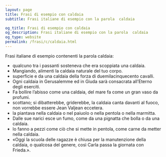 ```yaml
---
layout: page
title: Frasi di esempio con caldaia 
subtitle: Frasi italiane di esempio con la parola  caldaia

og_title: Frasi di esempio con caldaia 
og_description: Frasi italiane di esempio con la parola  caldaia
og_type: website
permalink: /frasi/c/caldaia.html
---
```


Frasi italiane di esempio contenenti la parola caldaia:


- qualcuno tra i passanti sosteneva che era scoppiata una caldaia.
- Mangiando, alimenti la caldaia naturale del tuo corpo.
- superficie e da una caldaia della forza di duemilacinquecento cavalli.
- Ogni caldaia in Gerusalemme ed in Giuda sarà consacrata all’Eterno degli eserciti.
- Fa bollire l’abisso come una caldaia, del mare fa come un gran vaso da profumi.
- scottano; si dibatterebbe, griderebbe, la caldaia canta davanti al fuoco, non vorrebbe essere Jean Valjean eccetera.
- la piantava nella caldaia o nel paiuolo o nella pentola o nella marmitta.
- Dalle sue narici esce un fumo, come da una pignatta che bolla o da una caldaia.
- lo fanno a pezzi come ciò che si mette in pentola, come carne da metter nella caldaia.
- «Oggi la scuola delle ragazze è chiusa per la manutenzione della caldaia, o qualcosa del genere, così Carla passa la giornata con Frieda.».
